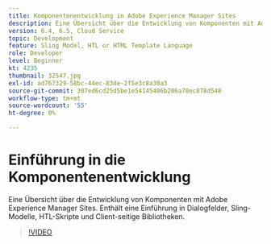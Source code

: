 ```yaml
---
title: Komponentenentwicklung in Adobe Experience Manager Sites
description: Eine Übersicht über die Entwicklung von Komponenten mit Adobe Experience Manager Sites. Enthält eine Einführung in Dialogfelder, Sling-Modelle, HTL-Skripte und Client-seitige Bibliotheken.
version: 6.4, 6.5, Cloud Service
topic: Development
feature: Sling Model, HTL or HTML Template Language
role: Developer
level: Beginner
kt: 4235
thumbnail: 32547.jpg
exl-id: ad767329-58bc-44ec-83de-2f5e3c8a30a3
source-git-commit: 307ed6cd25d5be1e54145406b206a78ec878d548
workflow-type: tm+mt
source-wordcount: '55'
ht-degree: 0%

---
```


# Einführung in die Komponentenentwicklung

Eine Übersicht über die Entwicklung von Komponenten mit Adobe Experience Manager Sites. Enthält eine Einführung in Dialogfelder, Sling-Modelle, HTL-Skripte und Client-seitige Bibliotheken.

>[!VIDEO](https://video.tv.adobe.com/v/32547/?quality=12&learn=on)
